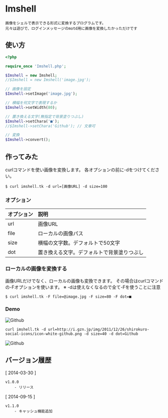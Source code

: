# Imshell

    画像をシェルで表示できる形式に変換するプログラムです。
    元々は遊びで、ログインメッセージのmotd用に画像を変換したかっただけです

## 使い方

```php
<?php

require_once 'Imshell.php';

$Imshell = new Imshell;
//$Imshell = new Imshell('image.jpg');

// 画像を設定
$Imshell->setImage('image.jpg');

// 横幅を何文字で表現するか
$Imshell->setWidth(80);

// 置き換える文字(無指定で背景塗りつぶし)
$Imshell->setChara('■');
//$Imshell->setChara('Github'); // 文章可

// 変換
$Imshell->convert();

```

## 作ってみた

curlコマンドを使い画像を変換します。
各オプションの前に-dをつけてください。

```shell
$ curl imshell.tk -d url=[画像URL] -d size=100
```

### オプション

| オプション     | 説明                                      |
|:---------------|:------------------------------------------|
| url            | 画像URL                                   |
| file           | ローカルの画像パス                        |
| size           | 横幅の文字数。デフォルトで50文字          |
| dot            | 置き換える文字。デフォルトで背景塗りつぶし|

### ローカルの画像を変換する

画像URLだけでなく、ローカルの画像も変換できます。
その場合はcurlコマンドの-Fオプションを使います。
※ -dは使えなくなるので全て-Fを使うことに注意

```shell
$ curl imshell.tk -F file=@image.jpg -F size=80 -F dot=■
```

### Demo

![Github](http://i.gzn.jp/img/2011/12/26/shirokuro-social-icons/icon-white-github.png)

```shell
curl imshell.tk -d url=http://i.gzn.jp/img/2011/12/26/shirokuro-social-icons/icon-white-github.png -d size=40 -d dot=Github
```

![Github](http://imshell.tk/demo.png)

## バージョン履歴

[ 2014-03-30 ]

    v1.0.0
        - リリース

[ 2014-09-15 ]

    v1.1.0
        - キャッシュ機能追加

